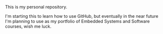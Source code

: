 This is my personal repository.

I'm starting this to learn how to use GitHub, but eventually in the near future I'm planning to use as my portfolio of Embedded Systems and Software courses, wish me luck.
